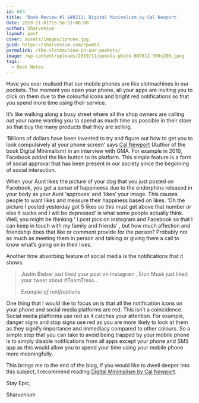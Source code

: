 ```yaml
---
id: 663
title: 'Book Review #1 &#8211; Digital Minimalism by Cal Newport'
date: 2019-11-01T15:58:51+08:00
author: Sharvenium
layout: post
cover: assets/images/iphone.jpg
guid: https://sharvenium.com/?p=663
permalink: /the-slotmachine-in-our-pockets/
image: /wp-content/uploads/2019/11/pexels-photo-607812-300x200.jpeg
tags:
  - Book Notes
---
```

Have you ever realised that our mobile phones are like slotmachines in our pockets. The moment you open your phone, all your apps are inviting you to click on them due to the colourful icons and bright red notifications so that you spend more time using their service.

<!--more-->

It&#8217;s like walking along a busy street where all the shop owners are calling out your name wanting you to spend as much time as possible in their store so that buy the many products that they are selling.

&#8216;Billions of dollars have been invested to try and figure out how to get you to look compulsively at your phone screen&#8217; says [Cal Newport](http://calnewport.com) (Author of the book Digital Minimalism) in an interview with GMA. For example in 2010, Facebook added the like button to its platform. This simple feature is a form of social approval that has been present in our society since the beginning of social interaction.

When your Aunt likes the picture of your dog that you just posted on Facebook, you get a sense of happineess due to the endorphins released in your body as your Aunt &#8216;approves&#8217; and &#8216;likes&#8217; your image. This causes people to want likes and measure their happiness based on likes. &#8216;Oh the picture I posted yesterday got 5 likes so this must get above that number or else it sucks and I will be depressed&#8217; is what some people actually think. Well, you might be thinking &#8216; I post pics on instagram and Facebook so that I can keep in touch with my family and friends&#8217; , but how much affection and friendship does that like or comment provide for the person? Probably not as much as meeting them in person and talking or giving them a call to know what&#8217;s going on in their lives.

Another time absorbing feature of social media is the notifications that it shows.

<blockquote class="wp-block-quote">
  <p>
    Justin Bieber just liked your post on Instagram , Elon Musk just liked your tweet about #TeamTress&#8230;
  </p>
  
  <cite>Example of notifications</cite>
</blockquote>

One thing that I would like to focus on is that all the notification icons on your phone and social media platforms are red. This isn&#8217;t a coincidence. Social media platforms use red as it catches your attention. For example, danger signs and stop signs use red as you are more likely to look at them as they signify importance and immediacy compared to other colours. So a simple step that you can take to avoid being trapped by your mobile phone is to simply disable notifications from all apps except your phone and SMS app as this would allow you to spend your time using your mobile phone more meaningfully.

This brings me to the end of the blog, if you would like to dwell deeper into this subject, I recommend reading [Digital Minimalism by Cal Newport](https://www.amazon.com/Digital-Minimalism-Choosing-Focused-Noisy/dp/0525536515).

Stay Epic,

Sharvenium